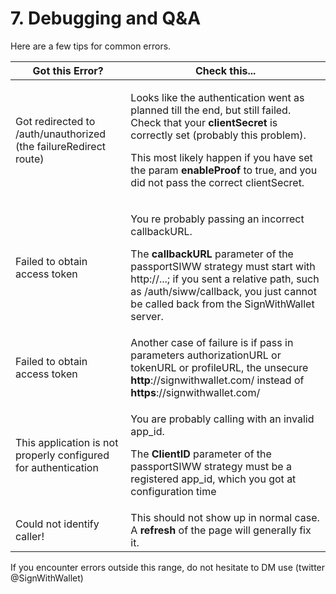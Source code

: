 # 7. Debugging and Q\&A

Here are a few tips for common errors.

| Got this Error?                                                  | Check this...                                                                                                                                                                                                                                                                                                              |
| ---------------------------------------------------------------- | -------------------------------------------------------------------------------------------------------------------------------------------------------------------------------------------------------------------------------------------------------------------------------------------------------------------------- |
| Got redirected to /auth/unauthorized (the failureRedirect route) | <p>Looks like the authentication went as planned till the end, but still failed. Check that your <strong>clientSecret</strong> is correctly set (probably this problem). </p><p>This most likely happen if you have set the param <strong>enableProof</strong> to true, and you did not pass the correct clientSecret.</p> |
| Failed to obtain access token                                    | <p>You re probably passing an incorrect callbackURL.</p><p></p><p>The <strong>callbackURL</strong> parameter of the passportSIWW strategy must start with http://...; if you sent a relative path, such as /auth/siww/callback, you just cannot be called back from the SignWithWallet server.</p>                         |
| Failed to obtain access token                                    | Another case of failure is if pass in parameters authorizationURL or tokenURL or profileURL, the unsecure **http**://signwithwallet.com/ instead of **https**://signwithwallet.com/                                                                                                                                        |
| This application is not properly configured for authentication   | <p>You are probably calling with an invalid app_id. </p><p></p><p>The <strong>ClientID</strong> parameter of the passportSIWW strategy must be a registered app_id, which you got at configuration time</p>                                                                                                                |
| Could not identify caller!                                       | This should not show up in normal case. A **refresh** of the page will generally fix it.                                                                                                                                                                                                                                   |

If you encounter errors outside this range, do not hesitate to DM use (twitter @SignWithWallet)
